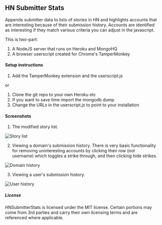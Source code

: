## HN Submitter Stats

Appends submitter data to lists of stories in HN and highlights accounts that are interesting because of their submission history.  Accounts are identified as interesting if they match various criteria you can adjust in the javascript.

This is two-part:

1) A NodeJS server that runs on Heroku and MongoHQ
2) A browser userscript created for Chrome's TamperMonkey

#### Setup instructions

1) Add the TamperMonkey extension and the userscript.js

or

1) Clone the git repo to your own Heroku etc
2) If you want to save time import the mongodb dump
3) Change the URLs in the userscript.js to point to your installation

#### Screenshots

1) The modified story list.

![Story list](http://i.imgur.com/PCh9H6c.png)

2) Viewing a domain's submission history.  There is very basic functionality
for removing uninteresting accounts by clicking their row (not username) 
which toggles a strike through, and then clicking hide strikes.

![Domain history](http://i.imgur.com/uP7ZgSh.png)

3) Viewing a user's submission history.

![User history](http://i.imgur.com/gx9WEAw.png)

##### License
HNSubmitterStats is licensed under the MIT license.  Certain
portions may come from 3rd parties and carry their own licensing
terms and are referenced where applicable.